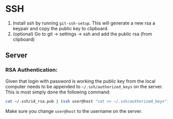# SSH


1. Install ssh by running `git-ssh-setup`. This will generate a new rsa a keypair and copy
   the public key to clipboard.
2. (optional) Go to git -> settings -> ssh and add the public rsa (from clipboard)

## Server

### RSA Authentication:

Given that login with password is working the public key from the local computer needs to
be appended to `~/.ssh/authorized_keys` on the server. This is most simply done the
following command:

```bash
cat ~/.ssh/id_rsa.pub | (ssh user@host "cat >> ~/.ssh/authorized_keys")
```

Make sure you change `user@host` to the username on the server. 
